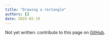 ```yaml
---
title: "Drawing a rectangle"
authors: []
date: 2025-02-19
---
```


Not yet written: contribute to this page on [GitHub](https://github.com/Diminim/love-cookbook).